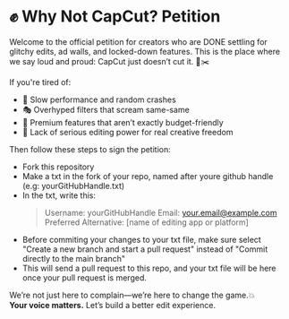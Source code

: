 # ✊ Why Not CapCut? Petition

Welcome to the official petition for creators who are DONE settling for glitchy edits, ad walls, and locked-down features. This is the place where we say loud and proud: CapCut just doesn’t cut it. 🚫✂️

If you're tired of:
- 🐌 Slow performance and random crashes
- 🎭 Overhyped filters that scream same-same
- 💸 Premium features that aren’t exactly budget-friendly
- 📵 Lack of serious editing power for real creative freedom

Then follow these steps to sign the petition:

- Fork this repository
- Make a txt in the fork of your repo, named after youre github handle (e.g: yourGitHubHandle.txt)
- In the txt, write this:
  > Username: yourGitHubHandle
  Email: your.email@example.com
  Preferred Alternative: [name of editing app or platform]
- Before commiting your changes to your txt file, make sure select "Create a new branch and start a pull request" instead of "Commit directly to the main branch"
- This will send a pull request to this repo, and your txt file will be here once your pull request is merged.

We’re not just here to complain—we’re here to change the game.💥  
**Your voice matters.** Let’s build a better edit experience.  
